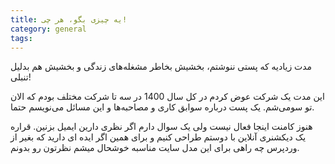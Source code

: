 ```yaml
---
title: یه چیزی بگو، هر چی!
category: general
tags:  
---
```


مدت زیادیه که پستی ننوشتم، بخشیش بخاطر مشغله‌های زندگی و بخشیش هم بدلیل تنبلی!

این مدت یک شرکت عوض کردم در کل سال 1400 در سه تا شرکت مختلف بودم که الان تو سومی‌شم. یک پست درباره سوابق کاری و مصاحبه‌ها و این‌ مسائل می‌نویسم حتما. 

هنوز کامنت اینجا فعال نیست ولی یک سوال دارم اگر نظری دارین ایمیل بزنین. قراره یک دیکشنری آنلاین با دوستم طراحی کنیم و برای همین اگر ایده ای دارید که بغیر از وردپرس چه راهی برای این مدل سایت مناسبه خوشحال میشم نظرتون رو بدونم.

